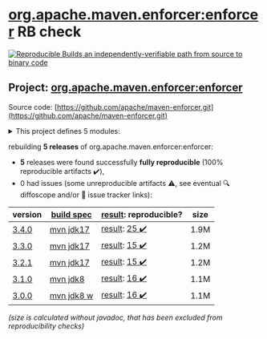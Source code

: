 [org.apache.maven.enforcer:enforcer](https://central.sonatype.com/artifact/org.apache.maven.enforcer/enforcer/3.4.0/versions) RB check
=======

[![Reproducible Builds](https://reproducible-builds.org/images/logos/rb.svg) an independently-verifiable path from source to binary code](https://reproducible-builds.org/)

## Project: [org.apache.maven.enforcer:enforcer](https://central.sonatype.com/artifact/org.apache.maven.enforcer/enforcer/3.4.0/versions)

Source code: [https://github.com/apache/maven-enforcer.git](https://github.com/apache/maven-enforcer.git)

<details><summary>This project defines 5 modules:</summary>

* [org.apache.maven.enforcer:enforcer](https://central.sonatype.com/artifact/org.apache.maven.enforcer/enforcer/3.4.0)
* [org.apache.maven.enforcer:enforcer-api](https://central.sonatype.com/artifact/org.apache.maven.enforcer/enforcer-api/3.4.0)
* [org.apache.maven.enforcer:enforcer-rules](https://central.sonatype.com/artifact/org.apache.maven.enforcer/enforcer-rules/3.4.0)
* [org.apache.maven.extensions:maven-enforcer-extension](https://central.sonatype.com/artifact/org.apache.maven.extensions/maven-enforcer-extension/3.4.0)
* [org.apache.maven.plugins:maven-enforcer-plugin](https://central.sonatype.com/artifact/org.apache.maven.plugins/maven-enforcer-plugin/3.4.0)
</details>

rebuilding **5 releases** of org.apache.maven.enforcer:enforcer:
- **5** releases were found successfully **fully reproducible** (100% reproducible artifacts :heavy_check_mark:),
- 0 had issues (some unreproducible artifacts :warning:, see eventual :mag: diffoscope and/or :memo: issue tracker links):

| version | [build spec](/BUILDSPEC.md) | [result](https://reproducible-builds.org/docs/jvm/): reproducible? | size |
| -- | --------- | ------ | -- |
| [3.4.0](https://central.sonatype.com/artifact/org.apache.maven.enforcer/enforcer/3.4.0/pom) | [mvn jdk17](maven-enforcer-plugin-3.4.0.buildspec) | [result](enforcer-3.4.0.buildinfo): [25 :heavy_check_mark: ](enforcer-3.4.0.buildcompare) | 1.9M |
| [3.3.0](https://central.sonatype.com/artifact/org.apache.maven.enforcer/enforcer/3.3.0/pom) | [mvn jdk17](maven-enforcer-plugin-3.3.0.buildspec) | [result](enforcer-3.3.0.buildinfo): [15 :heavy_check_mark: ](enforcer-3.3.0.buildcompare) | 1.2M |
| [3.2.1](https://central.sonatype.com/artifact/org.apache.maven.enforcer/enforcer/3.2.1/pom) | [mvn jdk17](maven-enforcer-plugin-3.2.1.buildspec) | [result](enforcer-3.2.1.buildinfo): [15 :heavy_check_mark: ](enforcer-3.2.1.buildcompare) | 1.2M |
| [3.1.0](https://central.sonatype.com/artifact/org.apache.maven.enforcer/enforcer/3.1.0/pom) | [mvn jdk8](maven-enforcer-plugin-3.1.0.buildspec) | [result](enforcer-3.1.0.buildinfo): [16 :heavy_check_mark: ](enforcer-3.1.0.buildcompare) | 1.1M |
| [3.0.0](https://central.sonatype.com/artifact/org.apache.maven.enforcer/enforcer/3.0.0/pom) | [mvn jdk8 w](maven-enforcer-plugin-3.0.0.buildspec) | [result](enforcer-3.0.0.buildinfo): [16 :heavy_check_mark: ](enforcer-3.0.0.buildcompare) | 1.1M |

<i>(size is calculated without javadoc, that has been excluded from reproducibility checks)</i>
